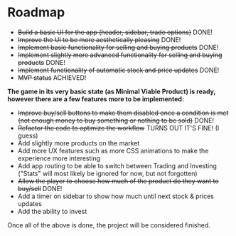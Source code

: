 # Roadmap

- ~~Build a basic UI for the app (header, sidebar, trade options)~~ DONE!
- ~~Improve the UI to be more aesthetically pleasing~~ DONE!
- ~~Implement basic functionality for selling and buying products~~ DONE!
- ~~Implement slightly more advanced functionality for selling and buying products~~ DONE!
- ~~Implement functionality of automatic stock and price updates~~ DONE!
- ~~MVP status~~ ACHIEVED!

**The game in its very basic state (as Minimal Viable Product) is ready, however there are a few features more to be implemented:**

- ~~Improve buy/sell buttons to make them disabled once a condition is met (not enough money to buy something or nothing to be sold)~~ DONE!
- ~~Refactor the code to optimize the workflow~~ TURNS OUT IT'S FINE! (I guess)
- Add slightly more products on the market
- Add more UX features such as more CSS animations to make the experience more interesting
- Add app routing to be able to switch between Trading and Investing ("Stats" will most likely be ignored for now, but not forgotten)
- ~~Allow the player to choose how much of the product do they want to buy/sell~~ DONE!
- Add a timer on sidebar to show how much until next stock & prices updates
- Add the ability to invest

Once all of the above is done, the project will be considered finished.
